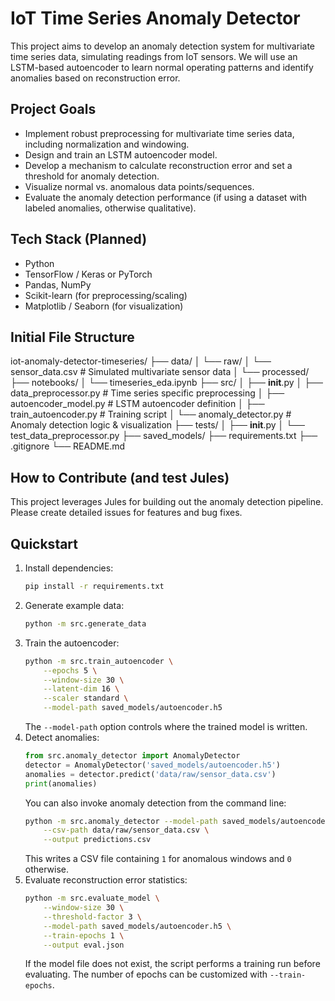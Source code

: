 # IoT Time Series Anomaly Detector

This project aims to develop an anomaly detection system for multivariate time series data, simulating readings from IoT sensors. We will use an LSTM-based autoencoder to learn normal operating patterns and identify anomalies based on reconstruction error.

## Project Goals
- Implement robust preprocessing for multivariate time series data, including normalization and windowing.
- Design and train an LSTM autoencoder model.
- Develop a mechanism to calculate reconstruction error and set a threshold for anomaly detection.
- Visualize normal vs. anomalous data points/sequences.
- Evaluate the anomaly detection performance (if using a dataset with labeled anomalies, otherwise qualitative).

## Tech Stack (Planned)
- Python
- TensorFlow / Keras or PyTorch
- Pandas, NumPy
- Scikit-learn (for preprocessing/scaling)
- Matplotlib / Seaborn (for visualization)

## Initial File Structure
iot-anomaly-detector-timeseries/
├── data/
│   └── raw/
│       └── sensor_data.csv # Simulated multivariate sensor data
│   └── processed/
├── notebooks/
│   └── timeseries_eda.ipynb
├── src/
│   ├── __init__.py
│   ├── data_preprocessor.py # Time series specific preprocessing
│   ├── autoencoder_model.py # LSTM autoencoder definition
│   ├── train_autoencoder.py # Training script
│   └── anomaly_detector.py  # Anomaly detection logic & visualization
├── tests/
│   ├── __init__.py
│   └── test_data_preprocessor.py
├── saved_models/
├── requirements.txt
├── .gitignore
└── README.md

## How to Contribute (and test Jules)
This project leverages Jules for building out the anomaly detection pipeline. Please create detailed issues for features and bug fixes.

## Quickstart

1. Install dependencies:
   ```bash
   pip install -r requirements.txt
   ```
2. Generate example data:
   ```bash
   python -m src.generate_data
   ```
3. Train the autoencoder:
   ```bash
   python -m src.train_autoencoder \
       --epochs 5 \
       --window-size 30 \
       --latent-dim 16 \
       --scaler standard \
       --model-path saved_models/autoencoder.h5
   ```
   The `--model-path` option controls where the trained model is written.
4. Detect anomalies:
   ```python
   from src.anomaly_detector import AnomalyDetector
   detector = AnomalyDetector('saved_models/autoencoder.h5')
   anomalies = detector.predict('data/raw/sensor_data.csv')
   print(anomalies)
   ```
   You can also invoke anomaly detection from the command line:
   ```bash
   python -m src.anomaly_detector --model-path saved_models/autoencoder.h5 \
       --csv-path data/raw/sensor_data.csv \
       --output predictions.csv
   ```
   This writes a CSV file containing ``1`` for anomalous windows and ``0`` otherwise.
5. Evaluate reconstruction error statistics:
   ```bash
   python -m src.evaluate_model \
       --window-size 30 \
       --threshold-factor 3 \
       --model-path saved_models/autoencoder.h5 \
       --train-epochs 1 \
       --output eval.json
   ```
   If the model file does not exist, the script performs a training run before
   evaluating. The number of epochs can be customized with ``--train-epochs``.
